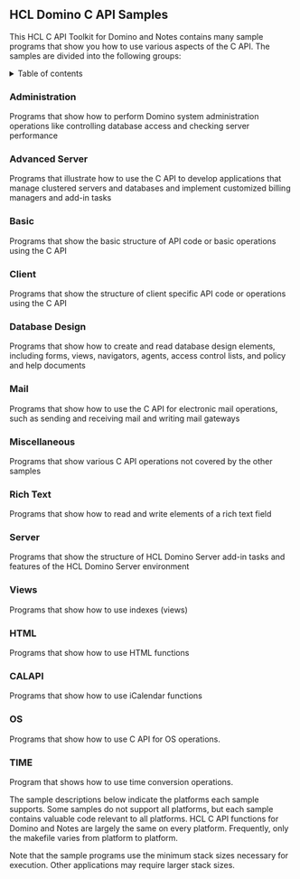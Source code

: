 ## HCL Domino C API Samples
This HCL C API Toolkit for Domino and Notes contains many sample programs that show you how to use various aspects of the C API. The samples are divided into the following groups:

<details close markdown="block">
  <summary>
    Table of contents
  </summary>
  {: .text-delta }
1. TOC
{:toc}
</details>


### Administration
Programs that show how to perform Domino system administration operations like controlling database access and checking server performance

### Advanced Server
Programs that illustrate how to use the C API to develop applications that manage clustered servers and databases and implement customized billing managers and add-in tasks

### Basic
Programs that show the basic structure of API code or basic operations using the C API

### Client
Programs that show the structure of client specific API code or operations using the C API

### Database Design
Programs that show how to create and read database design elements, including forms, views, navigators, agents, access control lists, and policy and help documents

### Mail
Programs that show how to use the C API for electronic mail operations, such as sending and receiving mail and writing mail gateways

### Miscellaneous
Programs that show various C API operations not covered by the other samples

### Rich Text
Programs that show how to read and write elements of a rich text field

### Server
Programs that show the structure of HCL Domino Server add-in tasks and features of the HCL Domino Server environment

### Views
Programs that show how to use indexes (views)

### HTML
Programs that show how to use HTML functions

### CALAPI
Programs that show how to use iCalendar functions

### OS
Programs that show how to use C API for OS operations.

### TIME
Program that shows how to use time conversion operations.

The sample descriptions below indicate the platforms each sample supports. Some samples do not support all platforms, but each sample contains valuable code relevant to all platforms. HCL C API functions for Domino and Notes are largely the same on every platform. Frequently, only the makefile varies from platform to platform.

Note that the sample programs use the minimum stack sizes necessary for execution. Other applications may require larger stack sizes. 
